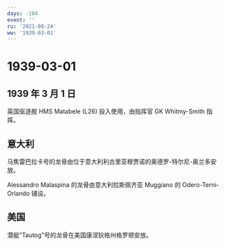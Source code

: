 ```yaml
---
days: -184
event: ''
ru: '2021-08-24'
ww: '1939-03-01'
---
```


# 1939-03-01

## 1939 年 3 月 1 日

英国驱逐舰 HMS Matabele (L26) 投入使用，由指挥官 GK Whitmy-Smith 指挥。

## 意大利

马焦雷巴拉卡号的龙骨由位于意大利利古里亚穆贾诺的奥德罗-特尔尼-奥兰多安放。

Alessandro Malaspina 的龙骨由意大利拉斯佩齐亚 Muggiano 的
Odero-Terni-Orlando 铺设。

## 美国

潜艇"Tautog"号的龙骨在美国康涅狄格州格罗顿安放。